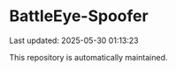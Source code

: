 # BattleEye-Spoofer

Last updated: 2025-05-30 01:13:23

This repository is automatically maintained.
